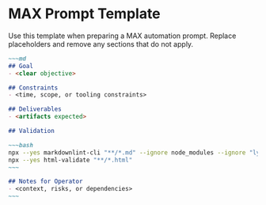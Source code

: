 # MAX Prompt Template

Use this template when preparing a MAX automation prompt. Replace placeholders and
remove any sections that do not apply.

```md
~~~md
## Goal
- <clear objective>

## Constraints
- <time, scope, or tooling constraints>

## Deliverables
- <artifacts expected>

## Validation

~~~bash
npx --yes markdownlint-cli "**/*.md" --ignore node_modules --ignore "lychee/**"
npx --yes html-validate "**/*.html"
~~~

## Notes for Operator
- <context, risks, or dependencies>
~~~
```
